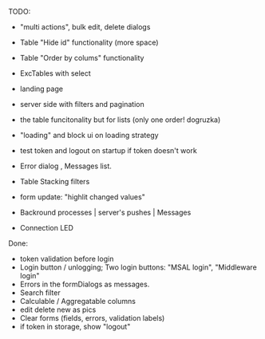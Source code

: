 TODO:

-  "multi actions", bulk edit, delete dialogs

- Table "Hide id" functionality (more space)
- Table "Order by colums" functionality

- ExcTables with select
- landing page
- server side with filters and pagination

- the table funcitonality but for lists (only one order! dogruzka)

- "loading" and block ui on loading strategy

- test token and logout on startup if token doesn't work
- Error dialog , Messages list.

- Table Stacking filters

- form update: "highlit changed values"
	
- Backround processes | server's pushes | Messages
- Connection LED

Done:
- token validation before login
- Login button / unlogging; Two login buttons: "MSAL login", "Middleware login"
- Errors in the formDialogs as messages.
- Search filter
- Calculable / Aggregatable columns 
- edit delete new as pics
- Clear forms (fields, errors, validation labels) 
- if token in storage, show "logout"